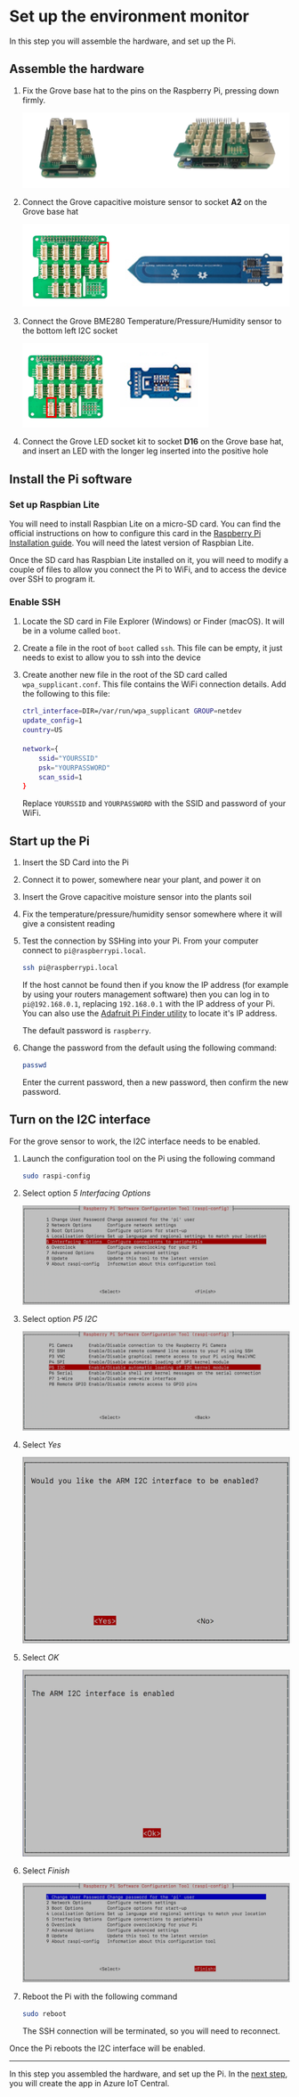 # Set up the environment monitor

In this step you will assemble the hardware, and set up the Pi.

## Assemble the hardware

1. Fix the Grove base hat to the pins on the Raspberry Pi, pressing down firmly.

   ![The Grove base hat attached to a Raspberry Pi](../Images/PiWithHat.png)

1. Connect the Grove capacitive moisture sensor to socket **A2** on the Grove base hat

   ![The pin location for the moisture sensor](../Images/MoisturePin.png)

1. Connect the Grove BME280 Temperature/Pressure/Humidity sensor to the bottom left I2C socket

   ![The pin location for the temperature/pressure/humidity sensor](../Images/BmePin.png)

1. Connect the Grove LED socket kit to socket **D16** on the Grove base hat, and insert an LED with the longer leg inserted into the positive hole

## Install the Pi software

### Set up Raspbian Lite

You will need to install Raspbian Lite on a micro-SD card. You can find the official instructions on how to configure this card in the [Raspberry Pi Installation guide](https://www.raspberrypi.org/documentation/installation/installing-images/README.md). You will need the latest version of Raspbian Lite.

Once the SD card has Raspbian Lite installed on it, you will need to modify a couple of files to allow you connect the Pi to WiFi, and to access the device over SSH to program it.

### Enable SSH

1. Locate the SD card in File Explorer (Windows) or Finder (macOS). It will be in a volume called `boot`.

1. Create a file in the root of `boot` called `ssh`. This file can be empty, it just needs to exist to allow you to ssh into the device

1. Create another new file in the root of the SD card called `wpa_supplicant.conf`. This file contains the WiFi connection details. Add the following to this file:

    ```sh
    ctrl_interface=DIR=/var/run/wpa_supplicant GROUP=netdev
    update_config=1
    country=US

    network={
        ssid="YOURSSID"
        psk="YOURPASSWORD"
        scan_ssid=1
    }
    ```

    Replace `YOURSSID` and `YOURPASSWORD` with the SSID and password of your WiFi.

## Start up the Pi

1. Insert the SD Card into the Pi

1. Connect it to power, somewhere near your plant, and power it on

1. Insert the Grove capacitive moisture sensor into the plants soil

1. Fix the temperature/pressure/humidity sensor somewhere where it will give a consistent reading

1. Test the connection by SSHing into your Pi. From your computer connect to `pi@raspberrypi.local`.

    ```sh
    ssh pi@raspberrypi.local
    ```

    If the host cannot be found then if you know the IP address (for example by using your routers management software) then you can log in to `pi@192.168.0.1`, replacing `192.168.0.1` with the IP address of your Pi. You can also use the [Adafruit Pi Finder utility](https://learn.adafruit.com/the-adafruit-raspberry-pi-finder/finding-and-connecting) to locate it's IP address.

    The default password is `raspberry`.

1. Change the password from the default using the following command:

    ```sh
    passwd
    ```

    Enter the current password, then a new password, then confirm the new password.

## Turn on the I2C interface

For the grove sensor to work, the I2C interface needs to be enabled.

1. Launch the configuration tool on the Pi using the following command

    ```sh
    sudo raspi-config
    ```

1. Select option *5 Interfacing Options*

   ![The raspi config tool](../Images/RaspiConfig.png)

1. Select option *P5 I2C*

    ![The I2C option](../Images/RaspiConfigInterfaceOptions.png)

1. Select *Yes*

   ![Select yes to turn it on](../Images/RaspiConfigEnableI2C.png)

1. Select *OK*

    ![Select OK](../Images/RaspiConfigI2CEnabled.png)

1. Select *Finish*

   ![Finish the config](../Images/RaspiConfigFinish.png)

1. Reboot the Pi with the following command

    ```sh
    sudo reboot
    ```

    The SSH connection will be terminated, so you will need to reconnect.

Once the Pi reboots the I2C interface will be enabled.

<hr>

In this step you assembled the hardware, and set up the Pi. In the [next step](./CreateTheAppInIoTCentral.md), you will create the app in Azure IoT Central.
